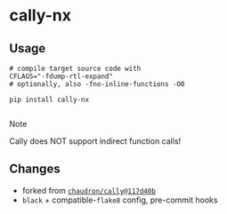# cally-nx

## Usage

```shell
# compile target source code with
CFLAGS="-fdump-rtl-expand"
# optionally, also -fno-inline-functions -O0

pip install cally-nx


```

> [!NOTE]
> Cally does NOT support indirect function calls!

## Changes

- forked from [`chaudron/cally`](https://github.com/chaudron/cally)`@`[`117d40b`](https://github.com/chaudron/cally/commit/117d40b6915d5636a108a514beb759109762cabd)
- `black` + compatible-`flake8` config, pre-commit hooks
